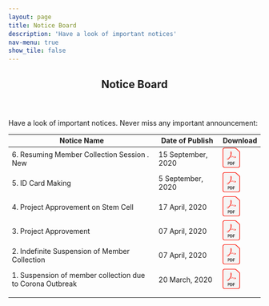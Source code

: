 ```yaml
---
layout: page
title: Notice Board
description: 'Have a look of important notices'
nav-menu: true
show_tile: false
---
```

<!-- Main -->
<div id="main" class="alt">

<!-- One -->
<section id="one">
	<div class="inner">
		<header class="major">
			<h1>Notice Board</h1>
		</header>
    <!-- Content -->

<p>Have a look of important notices. Never miss any important announcement:</p>

<table class="blueTable">
<thead>
<tr>
<th> Notice Name </th>
<th>Date of Publish</th>
<th>Download</th>
</tr>
</thead>
<tbody>
<tr>
<td>6.  Resuming Member Collection Session    .<neon contenteditable spellcheck="false">  New  </neon>   </td>
<td>15 September, 2020</td>
<td><a href="assets/notice/Notice 08 Resuming member collection.pdf"><img src="assets/images/pdf.png" alt="Download" width="35" height="40"></a></td>
</tr>
<tr>
<td>5. ID Card Making </td>
<td>5 September, 2020</td>
<td><a href="assets/notice/ID Card Making.pdf"><img src="assets/images/pdf.png" alt="Download" width="35" height="40"></a></td>
</tr>
<tr>
<td>4. Project Approvement on Stem Cell</td>    
<td>17 April, 2020</td>
<td><a href="assets/notice/Notice 6.pdf"><img src="assets/images/pdf.png" alt="Download" width="35" height="40"></a></td>
</tr>
<tr>
<td>3. Project Approvement</td>
<td>07 April, 2020</td>
<td><a href="assets/notice/Notice 3.pdf"><img src="assets/images/pdf.png" alt="Download" width="35" height="40"></a></td>
</tr>
<tr>
<td>2. Indefinite Suspension of Member Collection </td>
<td>07 April, 2020</td>
<td> <a href="assets/notice/Notice 02.pdf"><img src="assets/images/pdf.png" alt="Download" width="35" height="40"></a></td>
</tr>	
<tr>
<td> 1. Suspension of member collection due to Corona Outbreak</td>
<td>20 March, 2020</td>
<td><a href="assets/Notice 2.pdf"><img src="assets/images/pdf.png" alt="Download" width="35" height="40"></a></td>
</tr>
<tr>
<td></td>
<td></td>
<td></td>
</tr>
<tr>
<td></td>
<td></td>
<td></td>
</tr>
</tbody>
</table>

